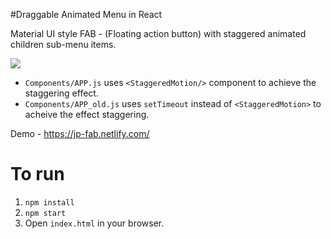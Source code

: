 #Draggable Animated Menu in React

Material UI style FAB - (Floating action button) with staggered animated children sub-menu items.

![](https://i.postimg.cc/Hnnrqk6D/draggable2.gif)

* `Components/APP.js` uses `<StaggeredMotion/>` component to achieve the staggering effect.
* `Components/APP_old.js` uses `setTimeout` instead of `<StaggeredMotion>` to acheive the effect staggering.

Demo - https://jp-fab.netlify.com/


To run 
======
1. `npm install`
2. `npm start`
3. Open `index.html` in your browser.



